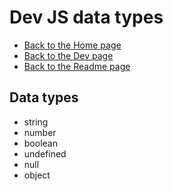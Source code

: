 # Dev JS data types

- [Back to the Home page](../../README.md)
- [Back to the Dev page](../README.md)
- [Back to the Readme page](README.md)

## Data types
- string
- number
- boolean
- undefined
- null
- object
